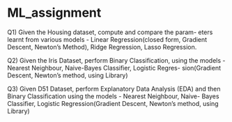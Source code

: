 # ML_assignment

Q1) Given the Housing dataset, compute and compare the param-
eters learnt from various models - Linear Regression(closed form, Gradient
Descent, Newton’s Method), Ridge Regression, Lasso Regression.

Q2) Given the Iris Dataset, perform Binary Classification, using
the models - Nearest Neighbour, Naive-Bayes Classifier, Logistic Regres-
sion(Gradient Descent, Newton’s method, using Library)

Q3) Given D51 Dataset, perform Explanatory Data Analysis (EDA)
and then Binary Classification using the models - Nearest Neighbour, Naive-
Bayes Classifier, Logistic Regression(Gradient Descent, Newton’s method,
using Library)
